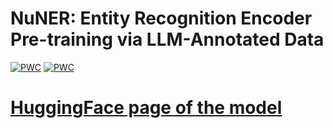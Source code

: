 # NuNER: Entity Recognition Encoder Pre-training via LLM-Annotated Data

[![PWC](https://img.shields.io/endpoint.svg?url=https://paperswithcode.com/badge/nuner-entity-recognition-encoder-pre-training/few-shot-ner-on-few-nerd-intra)](https://paperswithcode.com/sota/few-shot-ner-on-few-nerd-intra?p=nuner-entity-recognition-encoder-pre-training) [![PWC](https://img.shields.io/endpoint.svg?url=https://paperswithcode.com/badge/nuner-entity-recognition-encoder-pre-training/few-shot-ner-on-few-nerd-inter)](https://paperswithcode.com/sota/few-shot-ner-on-few-nerd-inter?p=nuner-entity-recognition-encoder-pre-training)

# [HuggingFace page of the model](https://huggingface.co/collections/numind/paper-65e1f6e14639e2a465af823b)


